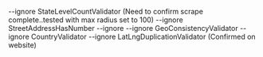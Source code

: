 --ignore StateLevelCountValidator (Need to confirm scrape complete..tested with max radius set to 100)
--ignore StreetAddressHasNumber --ignore --ignore GeoConsistencyValidator --ignore CountryValidator --ignore LatLngDuplicationValidator (Confirmed on website)
